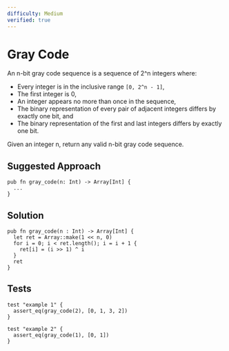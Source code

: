 ```yaml
---
difficulty: Medium
verified: true
---
```


# Gray Code

An n-bit gray code sequence is a sequence of 2^n integers where:

- Every integer is in the inclusive range `[0, 2^n - 1]`,
- The first integer is 0,
- An integer appears no more than once in the sequence,
- The binary representation of every pair of adjacent integers differs by exactly one bit, and
- The binary representation of the first and last integers differs by exactly one bit.

Given an integer n, return any valid n-bit gray code sequence.

## Suggested Approach

```mbt nocheck
pub fn gray_code(n: Int) -> Array[Int] {
  ...
}
```

## Solution

```mbt
pub fn gray_code(n : Int) -> Array[Int] {
  let ret = Array::make(1 << n, 0)
  for i = 0; i < ret.length(); i = i + 1 {
    ret[i] = (i >> 1) ^ i
  }
  ret
}
```

## Tests

```moonbit
test "example 1" {
  assert_eq(gray_code(2), [0, 1, 3, 2])
}

test "example 2" {
  assert_eq(gray_code(1), [0, 1])
}
```
